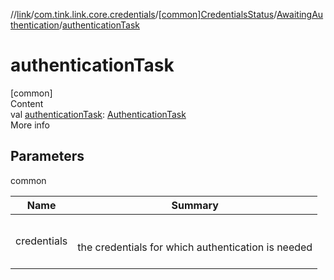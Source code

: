 //[link](../../../index.md)/[com.tink.link.core.credentials](../../index.md)/[[common]CredentialsStatus](../index.md)/[AwaitingAuthentication](index.md)/[authenticationTask](authentication-task.md)



# authenticationTask  
[common]  
Content  
val [authenticationTask](authentication-task.md): [AuthenticationTask](../../../com.tink.link.authentication/[common]-authentication-task/index.md)  
More info  


## Parameters  
  
common  
  
|  Name|  Summary| 
|---|---|
| <a name="com.tink.link.core.credentials/CredentialsStatus.AwaitingAuthentication/authenticationTask/#/PointingToDeclaration/"></a>credentials| <a name="com.tink.link.core.credentials/CredentialsStatus.AwaitingAuthentication/authenticationTask/#/PointingToDeclaration/"></a><br><br>the credentials for which authentication is needed<br><br>
  
  



